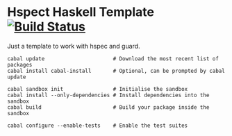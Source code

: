 # Hspect Haskell Template [![Build Status](https://secure.travis-ci.org/Ivanknmk/hspec-haskell-tempate.svg?branch=master)](http://travis-ci.org/Ivanknmk/hspec-haskell-tempate)

Just a template to work with hspec and guard.

```
cabal update                      # Download the most recent list of packages
cabal install cabal-install       # Optional, can be prompted by cabal update

cabal sandbox init                # Initialise the sandbox
cabal install --only-dependencies # Install dependencies into the sandbox
cabal build                       # Build your package inside the sandbox

cabal configure --enable-tests    # Enable the test suites
```
